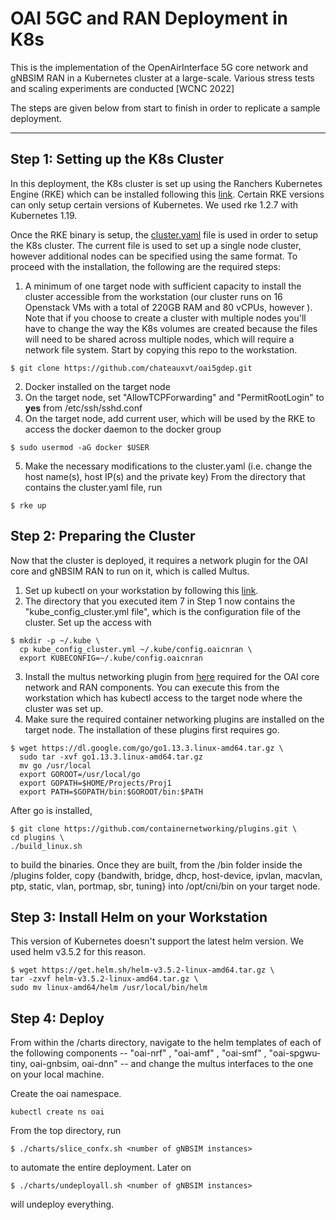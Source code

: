 # OAI 5GC and RAN Deployment in K8s 
 
This is the implementation of the OpenAirInterface 5G core network and gNBSIM RAN in a Kubernetes cluster at a large-scale. Various stress tests and scaling experiments are conducted [WCNC 2022] 

The steps are given below from start to finish in order to replicate a sample deployment.

------------------------------------------------------------------------------

## Step 1: Setting up the K8s Cluster

In this deployment, the K8s cluster is set up using the Ranchers Kubernetes Engine (RKE) which can be installed following this [link](https://rancher.com/docs/rke/latest/en/installation/). Certain RKE versions can only setup certain versions of Kubernetes. We used rke 1.2.7 with Kubernetes 1.19.

Once the RKE binary is setup, the [cluster.yaml](cluster.yml) file is used in order to setup the K8s cluster. The current file is used to set up a single node cluster, however additional nodes can be specified using the same format. To proceed with the installation, the following are the required steps: 
1. A minimum of one target node with sufficient capacity to install the cluster accessible from the workstation (our cluster runs on 16 Openstack VMs with a total of 220GB RAM and 80 vCPUs, however ). Note that if you choose to create a cluster with multiple nodes you'll have to change the way the K8s volumes are created because the files will need to be shared across multiple nodes, which will require a network file system. 
Start by copying this repo to the workstation.
```
$ git clone https://github.com/chateauxvt/oai5gdep.git
```
2. Docker installed on the target node
3. On the target node, set "AllowTCPForwarding" and "PermitRootLogin" to **yes** from /etc/ssh/sshd.conf  
4. On the target node, add current user, which will be used by the RKE to access the docker daemon to the docker group 
```
$ sudo usermod -aG docker $USER
```
5. Make the necessary modifications to the cluster.yaml (i.e. change the host name(s), host IP(s) and the private key)
 From the directory that contains the cluster.yaml file, run
```
$ rke up
```
## Step 2: Preparing the Cluster
Now that the cluster is deployed, it requires a network plugin for the OAI core and gNBSIM RAN to run on it, which is called Multus. 
1. Set up kubectl on your workstation by following this [link](https://kubernetes.io/docs/tasks/tools/install-kubectl-linux/).
2. The directory that you executed item 7 in Step 1 now contains the "kube_config_cluster.yml file", which is the configuration file of the cluster. Set up the access with
```
$ mkdir -p ~/.kube \
  cp kube_config_cluster.yml ~/.kube/config.oaicnran \
  export KUBECONFIG=~/.kube/config.oaicnran 
```
3. Install the multus networking plugin from [here](https://github.com/k8snetworkplumbingwg/multus-cni) required for the OAI core network and RAN components. You can execute this from the workstation which has kubectl access to the target node where the cluster was set up.
4. Make sure the required container networking plugins are installed on the target node. The installation of these plugins first requires go. 
```
$ wget https://dl.google.com/go/go1.13.3.linux-amd64.tar.gz \ 
  sudo tar -xvf go1.13.3.linux-amd64.tar.gz
  mv go /usr/local 
  export GOROOT=/usr/local/go
  export GOPATH=$HOME/Projects/Proj1
  export PATH=$GOPATH/bin:$GOROOT/bin:$PATH
```
After go is installed,
```
$ git clone https://github.com/containernetworking/plugins.git \
cd plugins \
./build_linux.sh
```
to build the binaries. Once they are built, from the /bin folder inside the /plugins folder, copy {bandwith, bridge, dhcp, host-device, ipvlan, macvlan, ptp, static, vlan, portmap, sbr, tuning} into /opt/cni/bin on your target node.

## Step 3: Install Helm on your Workstation
This version of Kubernetes doesn't support the latest helm version. We used helm v3.5.2 for this reason.
```
$ wget https://get.helm.sh/helm-v3.5.2-linux-amd64.tar.gz \
tar -zxvf helm-v3.5.2-linux-amd64.tar.gz \
sudo mv linux-amd64/helm /usr/local/bin/helm
```
## Step 4: Deploy
From within the /charts directory, navigate to the helm templates of each of the following components -- "oai-nrf" , "oai-amf" , "oai-smf" , "oai-spgwu-tiny, oai-gnbsim, oai-dnn" -- and change the multus interfaces to the one on your local machine. 

Create the oai namespace.
```
kubectl create ns oai
```
From the top directory, run
```
$ ./charts/slice_confx.sh <number of gNBSIM instances> 
```
to automate the entire deployment. Later on 
```
$ ./charts/undeployall.sh <number of gNBSIM instances>
```
will undeploy everything. 

 


 
 
 
 


 




